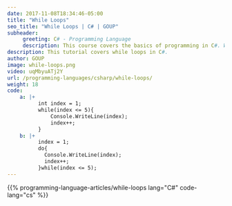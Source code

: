 ```yaml
---
date: 2017-11-08T18:34:46-05:00
title: "While Loops"
seo_title: "While Loops | C# | GOUP"
subheader:
     greeting: C# - Programming Language
     description: This course covers the basics of programming in C#. Work your way through the videos/articles and I'll teach you everything you need to know to start your programming journey!
description: This tutorial covers while loops in C#.
author: GOUP
image: while-loops.png
video: uqMbyuATj2Y
url: /programming-languages/csharp/while-loops/
weight: 18
code:
    a: |+
          int index = 1;
          while(index <= 5){
              Console.WriteLine(index);
              index++;
          }
    b: |+
          index = 1;
          do{
            Console.WriteLine(index);
            index++;
          }while(index <= 5);
---
```


{{% programming-language-articles/while-loops lang="C#" code-lang="cs" %}}
